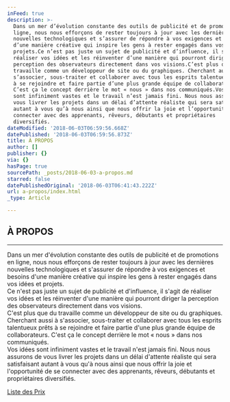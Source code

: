 ```yaml
---
inFeed: true
description: >-
  Dans un mer d’évolution constante des outils de publicité et de promotions en
  ligne, nous nous efforçons de rester toujours à jour avec les dernières
  nouvelles technologiques et s’assurer de répondre à vos exigences et besoins
  d’une manière créative qui inspire les gens à rester engagés dans vos idées et
  projets.Ce n’est pas juste un sujet de publicité et d’influence, il s’agit de
  réaliser vos idées et les réinventer d’une manière qui pourront diriger la
  perception des observateurs directement dans vos visions.C’est plus que du
  travaille comme un développeur de site ou du graphiques. Cherchant aussi à
  s’associer, sous-traiter et collaborer avec tous les esprits talentueux prêts
  à se rejoindre et faire partie d’une plus grande équipe de collaborateurs.
  C’est ça le concept derrière le mot « nous » dans nos communiqués.Vos idées
  sont infiniment vastes et le travail n’est jamais fini. Nous nous assurons de
  vous livrer les projets dans un délai d’attente réaliste qui sera satisfaisant
  autant à vous qu’à nous ainsi que nous offrir la joie et l’opportunité de se
  connecter avec des apprenants, rêveurs, débutants et propriétaires
  diversifiés.
dateModified: '2018-06-03T06:59:56.668Z'
datePublished: '2018-06-03T06:59:56.873Z'
title: À PROPOS
author: []
publisher: {}
via: {}
hasPage: true
sourcePath: _posts/2018-06-03-a-propos.md
starred: false
datePublishedOriginal: '2018-06-03T06:41:43.222Z'
url: a-propos/index.html
_type: Article

---
```

## **À PROPOS**

---

Dans un mer d'évolution constante des outils de publicité et de promotions en ligne, nous nous efforçons de rester toujours à jour avec les dernières nouvelles technologiques et s'assurer de répondre à vos exigences et besoins d'une manière créative qui inspire les gens à rester engagés dans vos idées et projets.  
Ce n'est pas juste un sujet de publicité et d'influence, il s'agit de réaliser vos idées et les réinventer d'une manière qui pourront diriger la perception des observateurs directement dans vos visions.  
C'est plus que du travaille comme un développeur de site ou du graphiques. Cherchant aussi à s'associer, sous-traiter et collaborer avec tous les esprits talentueux prêts à se rejoindre et faire partie d'une plus grande équipe de collaborateurs. C'est ça le concept derrière le mot « nous » dans nos communiqués.  
Vos idées sont infiniment vastes et le travail n'est jamais fini. Nous nous assurons de vous livrer les projets dans un délai d'attente réaliste qui sera satisfaisant autant à vous qu'à nous ainsi que nous offrir la joie et l'opportunité de se connecter avec des apprenants, rêveurs, débutants et propriétaires diversifiés.

[Liste des Prix][0]

[0]: https://lunnagraphics.weebly.com/portfolio-409683.html